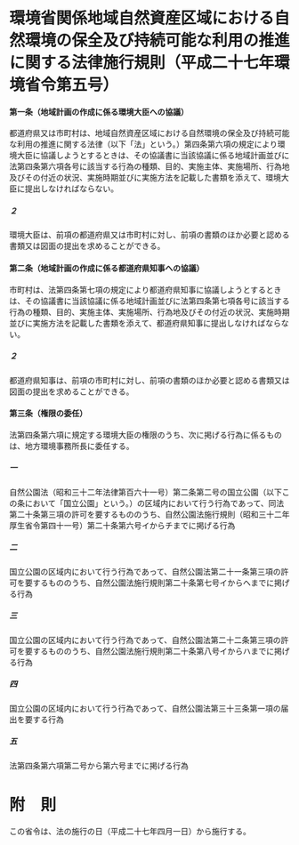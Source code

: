 # 環境省関係地域自然資産区域における自然環境の保全及び持続可能な利用の推進に関する法律施行規則（平成二十七年環境省令第五号）
#### 第一条（地域計画の作成に係る環境大臣への協議）
都道府県又は市町村は、地域自然資産区域における自然環境の保全及び持続可能な利用の推進に関する法律（以下「法」という。）第四条第六項の規定により環境大臣に協議しようとするときは、その協議書に当該協議に係る地域計画並びに法第四条第六項各号に該当する行為の種類、目的、実施主体、実施場所、行為地及びその付近の状況、実施時期並びに実施方法を記載した書類を添えて、環境大臣に提出しなければならない。
##### ２
環境大臣は、前項の都道府県又は市町村に対し、前項の書類のほか必要と認める書類又は図面の提出を求めることができる。
#### 第二条（地域計画の作成に係る都道府県知事への協議）
市町村は、法第四条第七項の規定により都道府県知事に協議しようとするときは、その協議書に当該協議に係る地域計画並びに法第四条第七項各号に該当する行為の種類、目的、実施主体、実施場所、行為地及びその付近の状況、実施時期並びに実施方法を記載した書類を添えて、都道府県知事に提出しなければならない。
##### ２
都道府県知事は、前項の市町村に対し、前項の書類のほか必要と認める書類又は図面の提出を求めることができる。
#### 第三条（権限の委任）
法第四条第六項に規定する環境大臣の権限のうち、次に掲げる行為に係るものは、地方環境事務所長に委任する。
##### 一
自然公園法（昭和三十二年法律第百六十一号）第二条第二号の国立公園（以下この条において「国立公園」という。）の区域内において行う行為であって、同法第二十条第三項の許可を要するもののうち、自然公園法施行規則（昭和三十二年厚生省令第四十一号）第二十条第六号イからチまでに掲げる行為
##### 二
国立公園の区域内において行う行為であって、自然公園法第二十一条第三項の許可を要するもののうち、自然公園法施行規則第二十条第七号イからヘまでに掲げる行為
##### 三
国立公園の区域内において行う行為であって、自然公園法第二十二条第三項の許可を要するもののうち、自然公園法施行規則第二十条第八号イからハまでに掲げる行為
##### 四
国立公園の区域内において行う行為であって、自然公園法第三十三条第一項の届出を要する行為
##### 五
法第四条第六項第二号から第六号までに掲げる行為
# 附　則
この省令は、法の施行の日（平成二十七年四月一日）から施行する。
